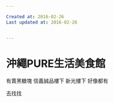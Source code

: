 ```yaml
---

Created at: 2016-02-26
Last updated at: 2016-02-26


---
```


# 沖繩PURE生活美食館


有賣黑糖塊
信義誠品樓下
新光樓下
好像都有

去找找

